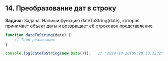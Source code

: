 ## 14. Преобразование дат в строку
**Задача:** Задача: Напиши функцию dateToString(date), которая принимает объект даты и возвращает её строковое представление.

```js
function dateToString(date) {
    // Твоя реализация
}

console.log(dateToString(new Date()));   // "2024-10-18T09:20:30.123Z" (примерный вывод)
```
